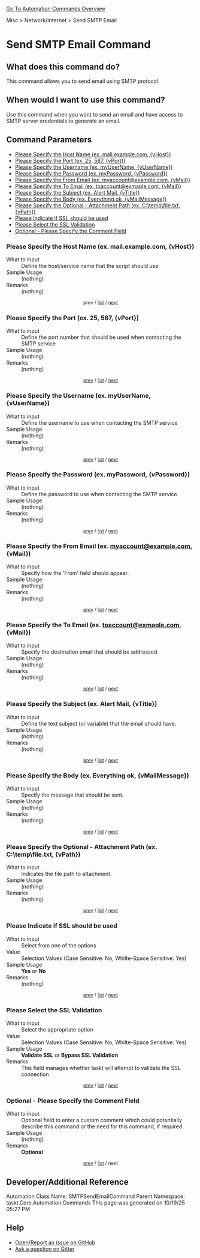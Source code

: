 <!--TITLE: Send SMTP Email Command -->
<!-- SUBTITLE: a command in the Misc group. -->
[Go To Automation Commands Overview](/automation-commands.md)


Misc &gt; Network/Internet &gt; Send SMTP Email


# Send SMTP Email Command


## What does this command do?
This command allows you to send email using SMTP protocol.


## When would I want to use this command?
Use this command when you want to send an email and have access to SMTP server credentials to generate an email.


<a id="param_list"></a>
## Command Parameters
- [Please Specify the Host Name (ex. mail.example.com, {vHost})](#param_0)
- [Please Specify the Port (ex. 25, 587, {vPort})](#param_1)
- [Please Specify the Username (ex. myUserName, {vUserName})](#param_2)
- [Please Specify the Password (ex. myPassword, {vPassword})](#param_3)
- [Please Specify the From Email (ex. myaccount@example.com, {vMail})](#param_4)
- [Please Specify the To Email (ex. toaccount@exmaple.com, {vMail})](#param_5)
- [Please Specify the Subject (ex. Alert Mail, {vTitle})](#param_6)
- [Please Specify the Body (ex. Everything ok, {vMailMessage})](#param_7)
- [Please Specify the Optional - Attachment Path (ex. C:\temp\file.txt, {vPath})](#param_8)
- [Please Indicate if SSL should be used](#param_9)
- [Please Select the SSL Validation](#param_10)
- [Optional - Please Specify the Comment Field](#param_11)


<a id="param_0"></a>
### Please Specify the Host Name (ex. mail.example.com, {vHost})


<dl>
<dt>What to input</dt><dd>Define the host/service name that the script should use</dd>
<dt>Sample Usage</dt><dd>(nothing)</dd>
<dt>Remarks</dt><dd>(nothing)</dd>
</dl>




<div style="font-size: 90%; text-align: center">


prev / [list](#param_list) / [next](#param_1)


</div>


<a id="param_1"></a>
### Please Specify the Port (ex. 25, 587, {vPort})


<dl>
<dt>What to input</dt><dd>Define the port number that should be used when contacting the SMTP service</dd>
<dt>Sample Usage</dt><dd>(nothing)</dd>
<dt>Remarks</dt><dd>(nothing)</dd>
</dl>




<div style="font-size: 90%; text-align: center">


[prev](#param_1) / [list](#param_list) / [next](#param_2)


</div>


<a id="param_2"></a>
### Please Specify the Username (ex. myUserName, {vUserName})


<dl>
<dt>What to input</dt><dd>Define the username to use when contacting the SMTP service</dd>
<dt>Sample Usage</dt><dd>(nothing)</dd>
<dt>Remarks</dt><dd>(nothing)</dd>
</dl>




<div style="font-size: 90%; text-align: center">


[prev](#param_2) / [list](#param_list) / [next](#param_3)


</div>


<a id="param_3"></a>
### Please Specify the Password (ex. myPassword, {vPassword})


<dl>
<dt>What to input</dt><dd>Define the password to use when contacting the SMTP service</dd>
<dt>Sample Usage</dt><dd>(nothing)</dd>
<dt>Remarks</dt><dd>(nothing)</dd>
</dl>




<div style="font-size: 90%; text-align: center">


[prev](#param_3) / [list](#param_list) / [next](#param_4)


</div>


<a id="param_4"></a>
### Please Specify the From Email (ex. myaccount@example.com, {vMail})


<dl>
<dt>What to input</dt><dd>Specify how the 'From' field should appear.</dd>
<dt>Sample Usage</dt><dd>(nothing)</dd>
<dt>Remarks</dt><dd>(nothing)</dd>
</dl>




<div style="font-size: 90%; text-align: center">


[prev](#param_4) / [list](#param_list) / [next](#param_5)


</div>


<a id="param_5"></a>
### Please Specify the To Email (ex. toaccount@exmaple.com, {vMail})


<dl>
<dt>What to input</dt><dd>Specify the destination email that should be addressed.</dd>
<dt>Sample Usage</dt><dd>(nothing)</dd>
<dt>Remarks</dt><dd>(nothing)</dd>
</dl>




<div style="font-size: 90%; text-align: center">


[prev](#param_5) / [list](#param_list) / [next](#param_6)


</div>


<a id="param_6"></a>
### Please Specify the Subject (ex. Alert Mail, {vTitle})


<dl>
<dt>What to input</dt><dd>Define the text subject (or variable) that the email should have.</dd>
<dt>Sample Usage</dt><dd>(nothing)</dd>
<dt>Remarks</dt><dd>(nothing)</dd>
</dl>




<div style="font-size: 90%; text-align: center">


[prev](#param_6) / [list](#param_list) / [next](#param_7)


</div>


<a id="param_7"></a>
### Please Specify the Body (ex. Everything ok, {vMailMessage})


<dl>
<dt>What to input</dt><dd>Specify the message that should be sent.</dd>
<dt>Sample Usage</dt><dd>(nothing)</dd>
<dt>Remarks</dt><dd>(nothing)</dd>
</dl>




<div style="font-size: 90%; text-align: center">


[prev](#param_7) / [list](#param_list) / [next](#param_8)


</div>


<a id="param_8"></a>
### Please Specify the Optional - Attachment Path (ex. C:\temp\file.txt, {vPath})


<dl>
<dt>What to input</dt><dd>Indicates the file path to attachment.</dd>
<dt>Sample Usage</dt><dd>(nothing)</dd>
<dt>Remarks</dt><dd>(nothing)</dd>
</dl>




<div style="font-size: 90%; text-align: center">


[prev](#param_8) / [list](#param_list) / [next](#param_9)


</div>


<a id="param_9"></a>
### Please Indicate if SSL should be used


<dl>
<dt>What to input</dt><dd>Select from one of the options</dd>
<dt>Value</dt><dd>Selection Values (Case Sensitive: No, Whilte-Space Sensitive: Yes)</dd>
<dt>Sample Usage</dt><dd><strong>Yes</strong> or  <strong>No</strong></dd>
<dt>Remarks</dt><dd>(nothing)</dd>
</dl>




<div style="font-size: 90%; text-align: center">


[prev](#param_9) / [list](#param_list) / [next](#param_10)


</div>


<a id="param_10"></a>
### Please Select the SSL Validation


<dl>
<dt>What to input</dt><dd>Select the appropriate option</dd>
<dt>Value</dt><dd>Selection Values (Case Sensitive: No, Whilte-Space Sensitive: Yes)</dd>
<dt>Sample Usage</dt><dd><strong>Validate SSL</strong> or  <strong>Bypass SSL Validation</strong></dd>
<dt>Remarks</dt><dd>This field manages whether taskt will attempt to validate the SSL connection</dd>
</dl>




<div style="font-size: 90%; text-align: center">


[prev](#param_10) / [list](#param_list) / [next](#param_11)


</div>


<a id="param_11"></a>
### Optional - Please Specify the Comment Field


<dl>
<dt>What to input</dt><dd>Optional field to enter a custom comment which could potentially describe this command or the need for this command, if required</dd>
<dt>Sample Usage</dt><dd>(nothing)</dd>
<dt>Remarks</dt><dd><strong>Optional</strong><br></dd>
</dl>




<div style="font-size: 90%; text-align: center">


[prev](#param_11) / [list](#param_list) / next


</div>


## Developer/Additional Reference
Automation Class Name: SMTPSendEmailCommand
Parent Namespace: taskt.Core.Automation.Commands
This page was generated on 10/19/25 05:27 PM


## Help
- [Open/Report an issue on GitHub](https://github.com/rcktrncn/taskt/issues/new)
- [Ask a question on Gitter](https://gitter.im/taskt-rpa/Lobby)
